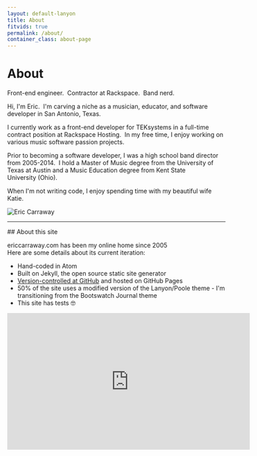 ```yaml
---
layout: default-lanyon
title: About
fitvids: true
permalink: /about/
container_class: about-page
---
```

<h1 class="page-title">About</h1>
<a class="social" href="https://github.com/ericcarraway"><i class="svg-icon github"></i></a>
<a class="social" href="https://www.linkedin.com/in/ericcarraway"><i class="svg-icon linkedin"></i></a>
<p class="message">
    Front-end engineer.&nbsp; Contractor at Rackspace.&nbsp; Band&nbsp;nerd.
</p>
Hi, I'm Eric.&nbsp; I'm carving a niche as a musician, educator, and software developer in
<span>San Antonio,&nbsp;Texas</span>.

I currently work as a front-end developer for <span>TEKsystems</span> in a full-time contract position at
<span>Rackspace Hosting</span>.&nbsp; In my free time, I enjoy working on various music software passion projects.

Prior to becoming a software developer,
I was a high school band director from 2005-2014.&nbsp; I hold a Master of Music degree from
the <span>University of Texas at Austin</span> and a Music Education degree from
<span>Kent&nbsp;State University</span>&nbsp;(Ohio).

When I'm not writing code, I enjoy spending time with my beautiful wife Katie.

![Eric Carraway](../assets/img/eric-carraway-tobin-center.jpg)
<hr>
## About this site

ericcarraway.com has been my online home since&nbsp;2005<br>
Here are some details about its current iteration:

* Hand-coded in Atom
* Built on Jekyll, the open source static site generator
* [Version-controlled at GitHub](https://github.com/ericcarraway/ericcarraway.github.io) and hosted on GitHub Pages
* 50% of the site uses a modified version of the Lanyon/Poole theme - I'm transitioning from
the Bootswatch Journal theme
* This site has tests 🤓

<iframe width="560" height="315" src="https://www.youtube.com/embed/2oxkduJ0Pc0?rel=0"
        frameborder="0" allowfullscreen></iframe>
